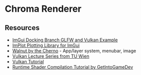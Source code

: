 # Chroma Renderer

 <!--TODO-->

## Resources

- [ImGui Docking Branch GLFW and Vulkan Example](https://github.com/ocornut/imgui/tree/docking/examples/example_glfw_vulkan)
- [ImPlot Plotting Library for ImGui](https://github.com/epezent/implot)
- [Walnut by the Cherno](https://github.com/StudioCherno/Walnut) - App/layer system, menubar, image
- [Vulkan Lecture Series from TU Wien](https://youtube.com/playlist?list=PLmIqTlJ6KsE1Jx5HV4sd2jOe3V1KMHHgn&si=uBU461ubxmseYhY6)
- [Vulkan Tutorial](https://vulkan-tutorial.com/)
- [Runtime Shader Compilation Tutorial by GetIntoGameDev](https://youtu.be/z1QrxFTrO8E?si=w7T9i_3PLV3Jrit-)